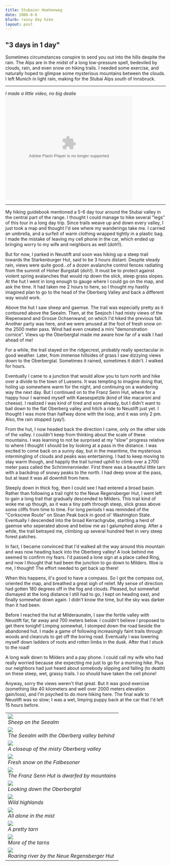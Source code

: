```yaml
---
title: Stubaier Hoehenweg
date: 2006-8-6
blurb: rainy day hike
layout: post
---
```


<h2>"3 days in 1 day"</h2>


Sometimes circumstances conspire to send you out into the hills despite the rain. The Alps are in the midst of a long low-pressure spell, bedeviled by clouds, rain, and even snow on hiking trails. I needed some exercise, and naturally hoped to glimpse some mysterious mountains between the clouds. I left Munich in light rain, making for the Stubai Alps south of Innsbruck.


<hr>
<i>I made a little video, no big dealie</i>
<embed style="width:400px; height:326px;" id="VideoPlayback" align="middle" type="application/x-shockwave-flash" src="http://video.google.com/googleplayer.swf?docId=-2211259351796929583&hl=en" quality="best" bgcolor="#ffffff" scale="noScale" salign="TL"  FlashVars="playerMode=embedded"> </embed>
<hr>


My hiking guidebook mentioned a 5-6 day tour around the Stubai valley in the central part of the range. I thought I could manage to hike several "legs" of this tour in a long day trip. Since trails weave up and down every valley, I just took a map and thought I'd see where my wanderings take me. I carried an umbrella, and a surfeit of warm clothing wrapped tightly in a plastic bag. I made the mistake of leaving my cell phone in the car, which ended up bringing worry to my wife and neighbors as well (doh!!).


But for now, I parked in Neustift and soon was hiking up a steep trail towards the Starkenburger Hut, said to be 3 hours distant. Despite steady rain, views were quite good...of a dozen avalanche control fences radiating from the summit of Hoher Burgstall (doh!). It must be to protect against violent spring avalanches that would rip down the slick, steep grass slopes. At the hut I went in long enough to gauge where I could go on the map, and ask the time. It had taken me 2 hours to here, so I thought my hastily imagined plan to go to the head of the Oberberg Valley and back a different way would work.


Above the hut I saw sheep and gaemse. The trail was especially pretty as it contoured above the Seealm. Then, at the Seejoch I had misty views of the Riepenwand and Grosse Ochsenwand, on which I'd hiked the previous fall. Another party was here, and we were amused at the foot of fresh snow on the 2500 meter pass. Wind had even created a mini "demonstration cornice". Views up the Oberbergtal made me aware how far of a walk I had ahead of me!


For a while, the trail stayed on the ridgecrest, probably really spectacular in good weather. Later, from immense hillsides of grass I saw dizzying views down to the Oberbergtal. Sometimes it rained, sometimes it didn't. I walked for hours.


Eventually I came to a junction that would allow you to turn north and hike over a divide to the town of Luesens. It was tempting to imagine doing that, holing up somewhere warm for the night, and continuing on a wandering way the next day. But I continued on to the Franz Senn Hut, where for a happy hour I warmed myself with Kaesespetzle (kind of like macaroni and cheese). I realized I was kind of tired and sore already, but I didn't want to bail down to the flat Oberberg valley and hitch a ride to Neustift just yet. I thought I was more than halfway done with the loop, and it was only 2 pm. Also, the rain stopped (yay!).


From the hut, I now headed back the direction I came, only on the other side of the valley. I couldn't keep from thinking about the scale of these mountains. I was learning to not be surprised at my "slow" progress relative to where I thought I should be by looking at a pass in the distance. I was excited to come back on a sunny day, but in the meantime, the mysterious intermingling of clouds and peaks was entertaining. I had to keep moving to stay warm though, and happily the trail turned uphill to climb over a 2700 meter pass called the Schrimmennieder. First there was a beautiful little tarn with a backdrop of snowy peaks to the north. I had deep snow at the pass, but at least it was all downhill from here.


Steeply down in thick fog, then I could see I had entered a broad basin. Rather than following a trail right to the Neue Regensberger Hut, I went left to gain a long trail that gradually descended to Milders. This trail kind of woke me up though, as it was a tiny path through steep, slick grass above some cliffs from time to time. For long periods I was reminded of the "Corkscrew Route" on Sloan Peak back in good ol' Washington State. Eventually I descended into the broad Kerrachgrube, startling a herd of gaemse who seperated above and below me as I galumphed along. After a while, the trail betrayed me, climbing up several hundred feet in very steep forest patches.


In fact, I became convinced that I'd walked all the way around this mountain and was now heading back into the Oberberg valley! A look behind me seemed to confirm my fears. I'd passed a lone sign at a place called Ring, and now I thought that had been the junction to go down to Milders. Woe is me, I thought! The effort needed to get back up there!


When this happens, it's good to have a compass. So I got the compass out, oriented the map, and breathed a great sigh of relief. My sense of direction had gotten 180 degrees off in the fog and clouds. Pleased, but somewhat dismayed at the long distance I still had to go, I kept on heading east, and finally somewhat down again. I didn't know the time, but the sky was darker than it had been.


Before I reached the hut at Milderaunalm, I saw the fertile valley with Neustift far, far away and 700 meters below. I couldn't believe I proposed to get there tonight! Limping somewhat, I stomped down the road beside the abandoned hut. I made a game of following increasingly faint trails through woods and clearcuts to get off the boring road. Eventually I was lowering myself down ladders of roots and rotten limbs in the dusk. After that I stuck to the road!


A long walk down to Milders and a pay phone. I could call my wife who had really worried because she expecting me just to go for a morning hike. Plus our neighbors had just heard about somebody slipping and falling (to death) on these steep, wet, grassy trails. I so should have taken the cell phone!


Anyway, sorry the views weren't that great. But it was good exercise (something like 40 kilometers and well over 2000 meters elevation gain/loss), and I'm psyched to do more hiking here. The final walk to Neustift was so slow; I was a wet, limping puppy back at the car that I'd left 15 hours before.

<table>
<tr><td>
<a href="images/seealm.jpg"><img src="images/seealm.jpg"></a><br>
<i>Sheep on the Seealm</i>
</td></tr>
<tr><td>
<a href="images/intooberberg.jpg"><img src="images/intooberberg.jpg"></a><br>
<i>The Seealm with the Oberberg valley behind</i>
</td></tr>
<tr><td>
<a href="images/intooberberg1.jpg"><img src="images/intooberberg1.jpg"></a><br>
<i>A closeup of the misty Oberberg valley</i>
</td></tr>
<tr><td>
<a href="images/alongtheway.jpg"><img src="images/alongtheway.jpg"></a><br>
<i>Fresh snow on the Falbesoner</i>
</td></tr>
<tr><td>
<a href="images/franzsenn.jpg"><img src="images/franzsenn.jpg"></a><br>
<i>The Franz Senn Hut is dwarfed by mountains</i>
</td></tr>
<tr><td>
<a href="images/oberbergtal1.jpg"><img src="images/oberbergtal1.jpg"></a><br>
<i>Looking down the Oberbergtal</i>
</td></tr>
<tr><td>
<a href="images/aboveoberberg1.jpg"><img src="images/aboveoberberg1.jpg"></a><br>
<i>Wild highlands</i>
</td></tr>
<tr><td>
<a href="images/aboveoberberg2.jpg"><img src="images/aboveoberberg2.jpg"></a><br>
<i>All alone in the mist</i>
</td></tr>
<tr><td>
<a href="images/aboveoberberg3.jpg"><img src="images/aboveoberberg3.jpg"></a><br>
<i>A pretty tarn</i>
</td></tr>
<tr><td>
<a href="images/aboveoberberg4.jpg"><img src="images/aboveoberberg4.jpg"></a><br>
<i>More of the tarns</i>
</td></tr>
<tr><td>
<a href="images/regensberger.jpg"><img src="images/regensberger.jpg"></a><br>
<i>Roaring river by the Neue Regensberger Hut</i>
</td></tr>
</table>

